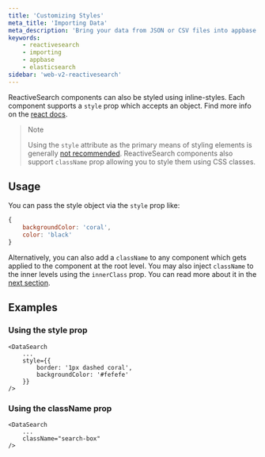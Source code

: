 ```yaml
---
title: 'Customizing Styles'
meta_title: 'Importing Data'
meta_description: 'Bring your data from JSON or CSV files into appbase.io via the Import GUI.'
keywords:
    - reactivesearch
    - importing
    - appbase
    - elasticsearch
sidebar: 'web-v2-reactivesearch'
---
```


ReactiveSearch components can also be styled using inline-styles. Each component supports a `style` prop which accepts an object. Find more info on the [react docs](https://reactjs.org/docs/dom-elements.html#style).

> Note
>
> Using the `style` attribute as the primary means of styling elements is generally [not recommended](https://reactjs.org/docs/dom-elements.html#style). ReactiveSearch components also support `className` prop allowing you to style them using CSS classes.

## Usage

You can pass the style object via the `style` prop like:

```js
{
    backgroundColor: 'coral',
    color: 'black'
}
```

Alternatively, you can also add a `className` to any component which gets applied to the component at the root level. You may also inject `className` to the inner levels using the `innerClass` prop. You can read more about it in the [next section](/theming/class.html).

## Examples

### Using the style prop

```js{3-6}
<DataSearch
    ...
    style={{
        border: '1px dashed coral',
        backgroundColor: '#fefefe'
    }}
/>
```

### Using the className prop

```js{3}
<DataSearch
    ...
    className="search-box"
/>
```
